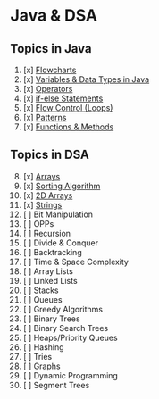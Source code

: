 # Java & DSA

## Topics in Java
1. [x] [Flowcharts](./flowcharts)
2. [x] [Variables & Data Types in Java](./variables/)
3. [x] [Operators](./operators)
4. [x] [if-else Statements](./if-else)
5. [x] [Flow Control (Loops)](./loops)
6. [x] [Patterns](./patterns)
7. [x] [Functions & Methods](./methods)

## Topics in DSA

8. [x] [Arrays](./arrays)
9. [x] [Sorting Algorithm](./sorting)
10. [x] [2D Arrays](./2D-array)
11. [x] [Strings](./strings)
12. [ ] Bit Manipulation
13. [ ] OPPs
14. [ ] Recursion
15. [ ] Divide & Conquer
16. [ ] Backtracking
17. [ ] Time & Space Complexity
18. [ ] Array Lists
19. [ ] Linked Lists
20. [ ] Stacks
21. [ ] Queues
22. [ ] Greedy Algorithms
23. [ ] Binary Trees
24. [ ] Binary Search Trees
25. [ ] Heaps/Priority Queues
26. [ ] Hashing
27. [ ] Tries
28. [ ] Graphs
29. [ ] Dynamic Programming
30. [ ] Segment Trees